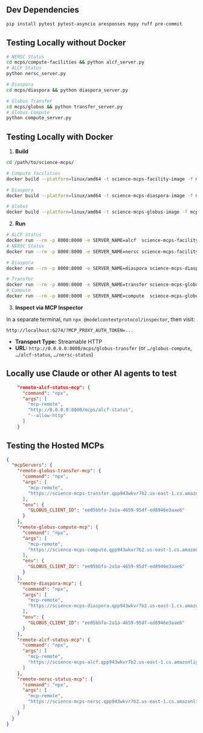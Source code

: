 ## Dev Dependencies
```bash
pip install pytest pytest-asyncio aresponses mypy ruff pre-commit
```

## Testing Locally without Docker
```bash
# NERSC Status
cd mcps/compute-facilities && python alcf_server.py
# ALCF Status
python nersc_server.py

# Diaspora
cd mcps/diaspora && python diaspora_server.py

# Globus Transfer
cd mcps/globus && python transfer_server.py
# Globus Compute
python compute_server.py
```

## Testing Locally with Docker

1. **Build**

```bash
cd /path/to/science-mcps/

# Compute facilities
docker build --platform=linux/amd64 -t science-mcps-facility-image -f mcps/compute-facilities/Dockerfile .

# Diaspora
docker build --platform=linux/amd64 -t science-mcps-diaspora-image -f mcps/diaspora/Dockerfile .

# Globus
docker build --platform=linux/amd64 -t science-mcps-globus-image -f mcps/globus/Dockerfile .
```

2. **Run**

```bash
# ALCF Status
docker run --rm -p 8000:8000 -e SERVER_NAME=alcf  science-mcps-facility-image
# NERSC Status
docker run --rm -p 8000:8000 -e SERVER_NAME=nersc science-mcps-facility-image

# Diaspora
docker run --rm -p 8000:8000 -e SERVER_NAME=diaspora science-mcps-diaspora-image

# Transfer
docker run --rm -p 8000:8000 -e SERVER_NAME=transfer science-mcps-globus-image
# Compute
docker run --rm -p 8000:8000 -e SERVER_NAME=compute  science-mcps-globus-image

```

3. **Inspect via MCP Inspector**

In a separate terminal, run `npx @modelcontextprotocol/inspector`, then visit:

```
http://localhost:6274/?MCP_PROXY_AUTH_TOKEN=...
```

* **Transport Type:** Streamable HTTP
* **URL:** `http://0.0.0.0:8000/mcps/globus-transfer` (or `…/globus-compute`,   `…/alcf-status`,  `…/nersc-status`)

## Locally use Claude or other AI agents to test

```json
    "remote-alcf-status-mcp": {
      "command": "npx",
      "args": [
        "mcp-remote",
        "http://0.0.0.0:8000/mcps/alcf-status",
        "--allow-http"
      ]
    }
```

## Testing the Hosted MCPs

```json
{
  "mcpServers": {
    "remote-globus-transfer-mcp": {
      "command": "npx",
      "args": [
        "mcp-remote",
        "https://science-mcps-transfer.qpp943wkvr7b2.us-east-1.cs.amazonlightsail.com/mcps/globus-transfer/"
      ],
      "env": {
        "GLOBUS_CLIENT_ID": "ee05bbfa-2a1a-4659-95df-ed8946e3aae6"
      }
    },
    "remote-globus-compute-mcp": {
      "command": "npx",
      "args": [
        "mcp-remote",
        "https://science-mcps-compute.qpp943wkvr7b2.us-east-1.cs.amazonlightsail.com/mcps/globus-compute/"
      ],
      "env": {
        "GLOBUS_CLIENT_ID": "ee05bbfa-2a1a-4659-95df-ed8946e3aae6"
      }
    },
    "remote-diaspora-mcp": {
      "command": "npx",
      "args": [
        "mcp-remote",
        "https://science-mcps-diaspora.qpp943wkvr7b2.us-east-1.cs.amazonlightsail.com/mcps/diaspora/"
      ],
      "env": {
        "GLOBUS_CLIENT_ID": "ee05bbfa-2a1a-4659-95df-ed8946e3aae6"
      }
    },
    "remote-alcf-status-mcp": {
      "command": "npx",
      "args": [
        "mcp-remote",
        "https://science-mcps-alcf.qpp943wkvr7b2.us-east-1.cs.amazonlightsail.com/mcps/alcf-status/"
      ]
    },
    "remote-nersc-status-mcp": {
      "command": "npx",
      "args": [
        "mcp-remote",
        "https://science-mcps-nersc.qpp943wkvr7b2.us-east-1.cs.amazonlightsail.com/mcps/nersc-status/"
      ]
    }
  }
}
```
